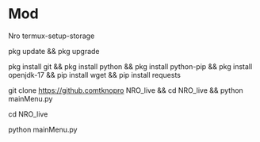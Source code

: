 # Mod
Nro
termux-setup-storage


pkg update && pkg upgrade

pkg install git && pkg install python && pkg install python-pip && pkg install openjdk-17 && pip install wget && pip install requests

git clone https://github.comtknopro NRO_live && cd NRO_live && python mainMenu.py

cd NRO_live

python mainMenu.py
